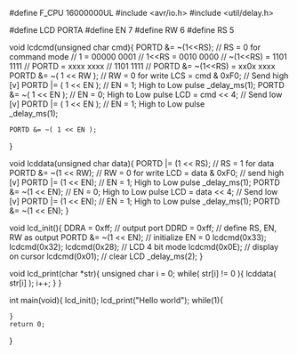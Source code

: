 #define F_CPU 16000000UL
#include <avr/io.h>
#include <util/delay.h>

#define LCD PORTA
#define EN 7
#define RW 6
#define RS 5

void lcdcmd(unsigned char cmd){
    PORTD &= ~(1<<RS);   // RS = 0 for command mode
    // 1                 = 00000 0001
    // 1<<RS             = 0010 0000
    // ~(1<<RS)          = 1101 1111
    // PORTD             = xxxx xxxx
    //                     1101 1111
    // PORTD &= ~(1<<RS) = xx0x xxxx
    PORTD &= ~( 1 << RW );      // RW = 0 for write
    LCS = cmd & 0xF0;           // Send high [v]
    PORTD |=  ( 1 << EN );      // EN = 1; High to Low pulse
    _delay_ms(1);
    PORTD &=  ~( 1 << EN );     // EN = 0; High to Low pulse
    LCD = cmd << 4;             // Send low [v]
    PORTD |= ( 1 << EN );       // EN = 1; High to Low pulse    
    _delay_ms(1);

    PORTD &= ~( 1 << EN );
}

void lcddata(unsigned char data){
    PORTD |=  (1 << RS);        // RS = 1 for data
    PORTD &= ~(1 << RW);        // RW = 0 for write
    LCD = data & 0xF0;          // send high [v]
    PORTD |=  (1 << EN);        // EN = 1; High to Low pulse
    _delay_ms(1);
    PORTD &= ~(1 << EN);        // EN = 0; High to Low pulse
    LCD = data << 4;            // Send low [v]
    PORTD |=  (1 << EN);        // EN = 1; High to Low pulse
    _delay_ms(1);
    PORTD &= ~(1 << EN);
}

void lcd_init(){
    DDRA = 0xff;                // output port
    DDRD = 0xff;                // define RS, EN, RW as output
    PORTD &= ~(1 << EN);        // initialize EN = 0
    lcdcmd(0x33);
    lcdcmd(0x32);
    lcdcmd(0x28);               // LCD 4 bit mode
    lcdcmd(0x0E);               // display on cursor
    lcdcmd(0x01);               // clear LCD
    _delay_ms(2);
}

void lcd_print(char *str){
    unsigned char i = 0;
    while( str[i] != 0 ){
        lcddata( str[i] );
        i++;
    }
}

int main(void){
    lcd_init();
    lcd_print("Hello world");
    while(1){
        
    }
    return 0;
}
